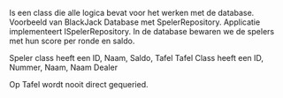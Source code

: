 Is een class die alle logica bevat voor het werken met de database.
Voorbeeld van BlackJack Database met SpelerRepository. Applicatie implementeert ISpelerRepository. In de database bewaren we de spelers met hun score per ronde en saldo.

Speler class heeft een ID, Naam, Saldo, Tafel
Tafel Class heeft een ID, Nummer, Naam, Naam Dealer

Op Tafel wordt nooit direct gequeried. 



```c#
```
